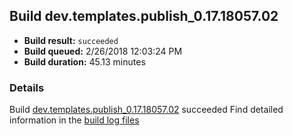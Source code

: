 ## Build dev.templates.publish_0.17.18057.02
- **Build result:** `succeeded`
- **Build queued:** 2/26/2018 12:03:24 PM
- **Build duration:** 45.13 minutes
### Details
Build [dev.templates.publish_0.17.18057.02](https://winappstudio.visualstudio.com/web/build.aspx?pcguid=a4ef43be-68ce-4195-a619-079b4d9834c2&builduri=vstfs%3a%2f%2f%2fBuild%2fBuild%2f25135) succeeded
Find detailed information in the [build log files](https://uwpctdiags.blob.core.windows.net/buildlogs/dev.templates.publish_0.17.18057.02_logs.zip)
